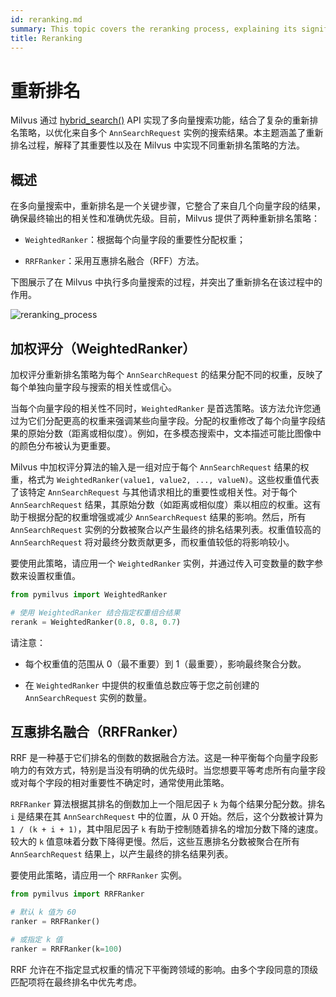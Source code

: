 ```yaml
---
id: reranking.md
summary: This topic covers the reranking process, explaining its significance and implementation of two reranking methods.
title: Reranking
---
```


# 重新排名

Milvus 通过 [hybrid_search()](https://milvus.io/api-reference/pymilvus/v2.4.x/ORM/Collection/hybrid_search.md) API 实现了多向量搜索功能，结合了复杂的重新排名策略，以优化来自多个 `AnnSearchRequest` 实例的搜索结果。本主题涵盖了重新排名过程，解释了其重要性以及在 Milvus 中实现不同重新排名策略的方法。

## 概述

在多向量搜索中，重新排名是一个关键步骤，它整合了来自几个向量字段的结果，确保最终输出的相关性和准确优先级。目前，Milvus 提供了两种重新排名策略：

- `WeightedRanker`：根据每个向量字段的重要性分配权重；

- `RRFRanker`：采用互惠排名融合（RFF）方法。

下图展示了在 Milvus 中执行多向量搜索的过程，并突出了重新排名在该过程中的作用。

![reranking_process](/assets/multi-vector-rerank.png)

## 加权评分（WeightedRanker）

加权评分重新排名策略为每个 `AnnSearchRequest` 的结果分配不同的权重，反映了每个单独向量字段与搜索的相关性或信心。

当每个向量字段的相关性不同时，`WeightedRanker` 是首选策略。该方法允许您通过为它们分配更高的权重来强调某些向量字段。分配的权重修改了每个向量字段结果的原始分数（距离或相似度）。例如，在多模态搜索中，文本描述可能比图像中的颜色分布被认为更重要。

Milvus 中加权评分算法的输入是一组对应于每个 `AnnSearchRequest` 结果的权重，格式为 `WeightedRanker(value1, value2, ..., valueN)`。这些权重值代表了该特定 `AnnSearchRequest` 与其他请求相比的重要性或相关性。对于每个 `AnnSearchRequest` 结果，其原始分数（如距离或相似度）乘以相应的权重。这有助于根据分配的权重增强或减少 `AnnSearchRequest` 结果的影响。然后，所有 `AnnSearchRequest` 实例的分数被聚合以产生最终的排名结果列表。权重值较高的 `AnnSearchRequest` 将对最终分数贡献更多，而权重值较低的将影响较小。

要使用此策略，请应用一个 `WeightedRanker` 实例，并通过传入可变数量的数字参数来设置权重值。

```python
from pymilvus import WeightedRanker

# 使用 WeightedRanker 结合指定权重组合结果
rerank = WeightedRanker(0.8, 0.8, 0.7)
```

请注意：

- 每个权重值的范围从 0（最不重要）到 1（最重要），影响最终聚合分数。

- 在 `WeightedRanker` 中提供的权重值总数应等于您之前创建的 `AnnSearchRequest` 实例的数量。

## 互惠排名融合（RRFRanker）

RRF 是一种基于它们排名的倒数的数据融合方法。这是一种平衡每个向量字段影响力的有效方式，特别是当没有明确的优先级时。当您想要平等考虑所有向量字段或对每个字段的相对重要性不确定时，通常使用此策略。

`RRFRanker` 算法根据其排名的倒数加上一个阻尼因子 `k` 为每个结果分配分数。排名 `i` 是结果在其 `AnnSearchRequest` 中的位置，从 0 开始。然后，这个分数被计算为 `1 / (k + i + 1)`，其中阻尼因子 `k` 有助于控制随着排名的增加分数下降的速度。较大的 `k` 值意味着分数下降得更慢。然后，这些互惠排名分数被聚合在所有 `AnnSearchRequest` 结果上，以产生最终的排名结果列表。

要使用此策略，请应用一个 `RRFRanker` 实例。

```python
from pymilvus import RRFRanker

# 默认 k 值为 60
ranker = RRFRanker()

# 或指定 k 值
ranker = RRFRanker(k=100)
```

RRF 允许在不指定显式权重的情况下平衡跨领域的影响。由多个字段同意的顶级匹配项将在最终排名中优先考虑。
